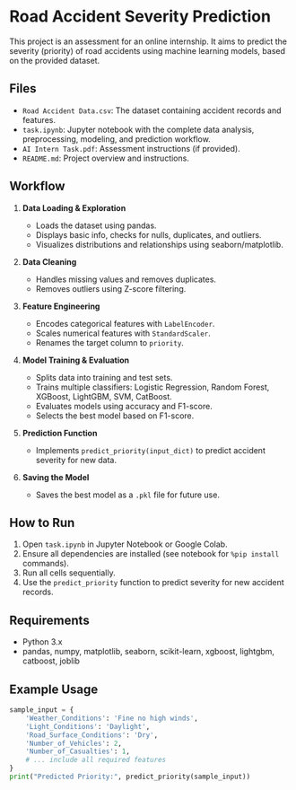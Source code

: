 # Road Accident Severity Prediction

This project is an assessment for an online internship. It aims to predict the severity (priority) of road accidents using machine learning models, based on the provided dataset.

## Files

- `Road Accident Data.csv`: The dataset containing accident records and features.
- `task.ipynb`: Jupyter notebook with the complete data analysis, preprocessing, modeling, and prediction workflow.
- `AI Intern Task.pdf`: Assessment instructions (if provided).
- `README.md`: Project overview and instructions.

## Workflow

1. **Data Loading & Exploration**
   - Loads the dataset using pandas.
   - Displays basic info, checks for nulls, duplicates, and outliers.
   - Visualizes distributions and relationships using seaborn/matplotlib.

2. **Data Cleaning**
   - Handles missing values and removes duplicates.
   - Removes outliers using Z-score filtering.

3. **Feature Engineering**
   - Encodes categorical features with `LabelEncoder`.
   - Scales numerical features with `StandardScaler`.
   - Renames the target column to `priority`.

4. **Model Training & Evaluation**
   - Splits data into training and test sets.
   - Trains multiple classifiers: Logistic Regression, Random Forest, XGBoost, LightGBM, SVM, CatBoost.
   - Evaluates models using accuracy and F1-score.
   - Selects the best model based on F1-score.

5. **Prediction Function**
   - Implements `predict_priority(input_dict)` to predict accident severity for new data.

6. **Saving the Model**
   - Saves the best model as a `.pkl` file for future use.

## How to Run

1. Open `task.ipynb` in Jupyter Notebook or Google Colab.
2. Ensure all dependencies are installed (see notebook for `%pip install` commands).
3. Run all cells sequentially.
4. Use the `predict_priority` function to predict severity for new accident records.

## Requirements

- Python 3.x
- pandas, numpy, matplotlib, seaborn, scikit-learn, xgboost, lightgbm, catboost, joblib

## Example Usage

```python
sample_input = {
    'Weather_Conditions': 'Fine no high winds',
    'Light_Conditions': 'Daylight',
    'Road_Surface_Conditions': 'Dry',
    'Number_of_Vehicles': 2,
    'Number_of_Casualties': 1,
    # ... include all required features
}
print("Predicted Priority:", predict_priority(sample_input))
